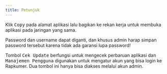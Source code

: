 ```yaml
---
title: Petunjuk
---
```


Klik <kbd class="kbd">Copy</kbd> pada alamat aplikasi lalu bagikan ke rekan kerja untuk membuka aplikasi pada jaringan yang sama.

Password dan username dapat diganti, dan khusus admin harap simpan password tersebut karena tidak ada garansi lupa password!

Tombol <kbd class="kbd">Cek Update</kbd> berfungsi untuk mengecek perbaruan aplikasi dan <kbd class="kbd">Manajemen Pengguna</kbd> digunakan untuk mengatur akun yang bisa login ke Rapkumer. Dua tombol ini hanya bisa diakses melalui akun admin.
